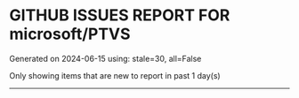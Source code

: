 
# GITHUB ISSUES REPORT FOR microsoft/PTVS


Generated on 2024-06-15 using: stale=30, all=False


Only showing items that are new to report in past 1 day(s)


---
